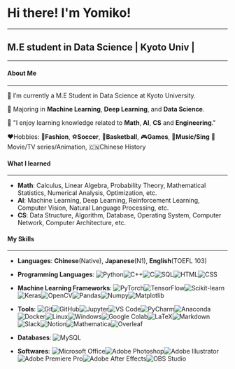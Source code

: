 # Hi there! I'm Yomiko!

---
## M.E student in Data Science | Kyoto Univ |

---

#### About Me

---

🔭 I’m currently a M.E Student in Data Science at Kyoto University.<p>

🌱 Majoring in **Machine Learning**, **Deep Learning**, and **Data Science**.<p>

🤖 "I enjoy learning knowledge related to **Math**, **AI**, **CS** and **Engineering**."<p>

 ❤️Hobbies: 👜**Fashion**, ⚽**Soccer**, 🏀**Basketball**, 🎮**Games**, 🎤**Music/Sing** 🎥Movie/TV series/Animation, 🇨🇳Chinese History <p>

#### What I learned 
---

- **Math**: Calculus, Linear Algebra, Probability Theory, Mathematical Statistics, Numerical Analysis, Optimization, etc.
- **AI**: Machine Learning, Deep Learning, Reinforcement Learning, Computer Vision, Natural Language Processing, etc.
- **CS**: Data Structure, Algorithm, Database, Operating System, Computer Network, Computer Architecture, etc.

#### My Skills
---
- **Languages**: **Chinese**(Native), **Japanese**(N1), **English**(TOEFL 103)

- **Programming Languages**: 
  <img alt="Python" src="https://img.shields.io/badge/Python-3776AB?logo=python&logoColor=white&style=flat" /><img alt="C++" src="https://img.shields.io/badge/C++-00599C?logo=c%2B%2B&logoColor=white&style=flat" /><img alt="C" src="https://img.shields.io/badge/C-A8B9CC?logo=c&logoColor=white&style=flat" /><img alt="SQL" src="https://img.shields.io/badge/SQL-4479A1?logo=postgresql&logoColor=white&style=flat" /><img alt="HTML" src="https://img.shields.io/badge/HTML-E34F26?logo=html5&logoColor=white&style=flat" /><img alt="CSS" src="https://img.shields.io/badge/CSS-1572B6?logo=css3&logoColor=white&style=flat" />

  
- **Machine Learning Frameworks**:
    <img alt="PyTorch" src="https://img.shields.io/badge/PyTorch-EE4C2C?logo=pytorch&logoColor=white&style=flat" /><img alt="TensorFlow" src="https://img.shields.io/badge/TensorFlow-FF6F00?logo=tensorflow&logoColor=white&style=flat" /><img alt="Scikit-learn" src="https://img.shields.io/badge/Scikit--learn-F7931E?logo=scikit-learn&logoColor=white&style=flat" /><img alt="Keras" src="https://img.shields.io/badge/Keras-D00000?logo=keras&logoColor=white&style=flat" /><img alt="OpenCV" src="https://img.shields.io/badge/OpenCV-5C3EE8?logo=opencv&logoColor=white&style=flat" /><img alt="Pandas" src="https://img.shields.io/badge/Pandas-150458?logo=pandas&logoColor=white&style=flat" /><img alt="Numpy" src="https://img.shields.io/badge/Numpy-013243?logo=numpy&logoColor=white&style=flat" /><img alt="Matplotlib" src="https://img.shields.io/badge/Matplotlib-11557C?logo=matplotlib&logoColor=white&style=flat" />

- **Tools**: 
    <img alt="Git" src="https://img.shields.io/badge/Git-F05032?logo=git&logoColor=white&style=flat" /><img alt="GitHub" src="https://img.shields.io/badge/GitHub-181717?logo=github&logoColor=white&style=flat" /><img alt="Jupyter" src="https://img.shields.io/badge/Jupyter-F37626?logo=jupyter&logoColor=white&style=flat" /><img alt="VS Code" src="https://img.shields.io/badge/VS%20Code-007ACC?logo=visual-studio-code&logoColor=white&style=flat" /><img alt="PyCharm" src="https://img.shields.io/badge/PyCharm-000000?logo=pycharm&logoColor=white&style=flat" /><img alt="Anaconda" src="https://img.shields.io/badge/Anaconda-44A833?logo=anaconda&logoColor=white&style=flat" /><img alt="Docker" src="https://img.shields.io/badge/Docker-2496ED?logo=docker&logoColor=white&style=flat" /><img alt="Linux" src="https://img.shields.io/badge/Linux-FCC624?logo=linux&logoColor=white&style=flat" /><img alt="Windows" src="https://img.shields.io/badge/Windows-0078D6?logo=windows&logoColor=white&style=flat" /><img alt="Google Colab" src="https://img.shields.io/badge/Google%20Colab-F9AB00?logo=google-colab&logoColor=white&style=flat" /><img alt="LaTeX" src="https://img.shields.io/badge/LaTeX-008080?logo=latex&logoColor=white&style=flat" /><img alt="Markdown" src="https://img.shields.io/badge/Markdown-000000?logo=markdown&logoColor=white&style=flat" /><img alt="Slack" src="https://img.shields.io/badge/Slack-4A154B?logo=slack&logoColor=white&style=flat" /><img alt="Notion" src="https://img.shields.io/badge/Notion-000000?logo=notion&logoColor=white&style=flat" /><img alt="Mathematica" src="https://img.shields.io/badge/Mathematica-DD1100?logo=wolfram-mathematica&logoColor=white&style=flat" /><img alt="Overleaf" src="https://img.shields.io/badge/Overleaf-47A141?logo=overleaf&logoColor=white&style=flat" />

- **Databases**:
    <img alt="MySQL" src="https://img.shields.io/badge/MySQL-4479A1?logo=mysql&logoColor=white&style=flat" />
- **Softwares**:
    <img alt="Microsoft Office" src="https://img.shields.io/badge/Microsoft%20Office-D83B01?logo=microsoft-office&logoColor=white&style=flat" /><img alt="Adobe Photoshop" src="https://img.shields.io/badge/Adobe%20Photoshop-31A8FF?logo=adobe-photoshop&logoColor=white&style=flat" /><img alt="Adobe Illustrator" src="https://img.shields.io/badge/Adobe%20Illustrator-FF9A00?logo=adobe-illustrator&logoColor=white&style=flat" /><img alt="Adobe Premiere Pro" src="https://img.shields.io/badge/Adobe%20Premiere%20Pro-9999FF?logo=adobe-premiere-pro&logoColor=white&style=flat" /><img alt="Adobe After Effects" src="https://img.shields.io/badge/Adobe%20After%20Effects-9999FF?logo=adobe-after-effects&logoColor=white&style=flat" /><img alt="OBS Studio" src="https://img.shields.io/badge/OBS%20Studio-302E31?logo=obs-studio&logoColor=white&style=flat" />
